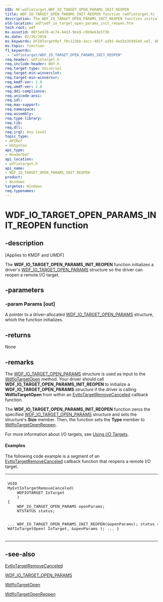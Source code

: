 ```yaml
---
UID: NF:wdfiotarget.WDF_IO_TARGET_OPEN_PARAMS_INIT_REOPEN
title: WDF_IO_TARGET_OPEN_PARAMS_INIT_REOPEN function (wdfiotarget.h)
description: The WDF_IO_TARGET_OPEN_PARAMS_INIT_REOPEN function initializes a driver's WDF_IO_TARGET_OPEN_PARAMS structure so the driver can reopen a remote I/O target.
old-location: wdf\wdf_io_target_open_params_init_reopen.htm
tech.root: wdf
ms.assetid: 00f1e870-4c74-44d3-9ee9-c8b9e63e5f3b
ms.date: 02/26/2018
ms.keywords: DFIOTargetRef_f0c123bb-3ecc-401f-ad91-4ed1b359454d.xml, WDF_IO_TARGET_OPEN_PARAMS_INIT_REOPEN, WDF_IO_TARGET_OPEN_PARAMS_INIT_REOPEN function, kmdf.wdf_io_target_open_params_init_reopen, wdf.wdf_io_target_open_params_init_reopen, wdfiotarget/WDF_IO_TARGET_OPEN_PARAMS_INIT_REOPEN
ms.topic: function
f1_keywords:
 - "wdfiotarget/WDF_IO_TARGET_OPEN_PARAMS_INIT_REOPEN"
req.header: wdfiotarget.h
req.include-header: Wdf.h
req.target-type: Universal
req.target-min-winverclnt: 
req.target-min-winversvr: 
req.kmdf-ver: 1.0
req.umdf-ver: 2.0
req.ddi-compliance: 
req.unicode-ansi: 
req.idl: 
req.max-support: 
req.namespace: 
req.assembly: 
req.type-library: 
req.lib: 
req.dll: 
req.irql: Any level
topic_type:
- APIRef
- kbSyntax
api_type:
- HeaderDef
api_location:
- wdfiotarget.h
api_name:
- WDF_IO_TARGET_OPEN_PARAMS_INIT_REOPEN
product:
- Windows
targetos: Windows
req.typenames: 
---
```


# WDF_IO_TARGET_OPEN_PARAMS_INIT_REOPEN function


## -description


<p class="CCE_Message">[Applies to KMDF and UMDF]</p>

The <b>WDF_IO_TARGET_OPEN_PARAMS_INIT_REOPEN</b> function initializes a driver's <a href="https://docs.microsoft.com/windows-hardware/drivers/ddi/content/wdfiotarget/ns-wdfiotarget-_wdf_io_target_open_params">WDF_IO_TARGET_OPEN_PARAMS</a> structure so the driver can reopen a remote I/O target. 


## -parameters




### -param Params [out]

A pointer to a driver-allocated <a href="https://docs.microsoft.com/windows-hardware/drivers/ddi/content/wdfiotarget/ns-wdfiotarget-_wdf_io_target_open_params">WDF_IO_TARGET_OPEN_PARAMS</a> structure, which the function initializes.


## -returns



None




## -remarks



The <a href="https://docs.microsoft.com/windows-hardware/drivers/ddi/content/wdfiotarget/ns-wdfiotarget-_wdf_io_target_open_params">WDF_IO_TARGET_OPEN_PARAMS</a> structure is used as input to the <a href="https://docs.microsoft.com/windows-hardware/drivers/ddi/content/wdfiotarget/nf-wdfiotarget-wdfiotargetopen">WdfIoTargetOpen</a> method. Your driver should call <b>WDF_IO_TARGET_OPEN_PARAMS_INIT_REOPEN</b> to initialize a <b>WDF_IO_TARGET_OPEN_PARAMS</b> structure if the driver is calling <b>WdfIoTargetOpen</b> from within an <a href="https://docs.microsoft.com/windows-hardware/drivers/ddi/content/wdfiotarget/nc-wdfiotarget-evt_wdf_io_target_remove_canceled">EvtIoTargetRemoveCanceled</a> callback function.

The <b>WDF_IO_TARGET_OPEN_PARAMS_INIT_REOPEN</b> function zeros the specified <a href="https://docs.microsoft.com/windows-hardware/drivers/ddi/content/wdfiotarget/ns-wdfiotarget-_wdf_io_target_open_params">WDF_IO_TARGET_OPEN_PARAMS</a> structure and sets the structure's <b>Size</b> member. Then, the function sets the <b>Type</b> member to <a href="https://docs.microsoft.com/windows-hardware/drivers/ddi/content/wdfiotarget/ne-wdfiotarget-_wdf_io_target_open_type">WdfIoTargetOpenReopen</a>.

For more information about I/O targets, see <a href="https://docs.microsoft.com/windows-hardware/drivers/wdf/using-i-o-targets">Using I/O Targets</a>.


#### Examples

The following code example is a segment of an <a href="https://docs.microsoft.com/windows-hardware/drivers/ddi/content/wdfiotarget/nc-wdfiotarget-evt_wdf_io_target_remove_canceled">EvtIoTargetRemoveCanceled</a> callback function that reopens a remote I/O target.

<div class="code"><span codelanguage=""><table>
<tr>
<th></th>
</tr>
<tr>
<td>
<pre>VOID
MyEvtIoTargetRemoveCanceled(
    WDFIOTARGET IoTarget
    )
{
    WDF_IO_TARGET_OPEN_PARAMS openParams;
    NTSTATUS status;

...
    WDF_IO_TARGET_OPEN_PARAMS_INIT_REOPEN(&openParams);
    status = WdfIoTargetOpen(
                             IoTarget,
                             &openParams
                             );
...
}</pre>
</td>
</tr>
</table></span></div>



## -see-also




<a href="https://docs.microsoft.com/windows-hardware/drivers/ddi/content/wdfiotarget/nc-wdfiotarget-evt_wdf_io_target_remove_canceled">EvtIoTargetRemoveCanceled</a>



<a href="https://docs.microsoft.com/windows-hardware/drivers/ddi/content/wdfiotarget/ns-wdfiotarget-_wdf_io_target_open_params">WDF_IO_TARGET_OPEN_PARAMS</a>



<a href="https://docs.microsoft.com/windows-hardware/drivers/ddi/content/wdfiotarget/nf-wdfiotarget-wdfiotargetopen">WdfIoTargetOpen</a>



<a href="https://docs.microsoft.com/windows-hardware/drivers/ddi/content/wdfiotarget/ne-wdfiotarget-_wdf_io_target_open_type">WdfIoTargetOpenReopen</a>
 

 

